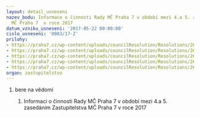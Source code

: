 ```yaml
---
layout: detail_usneseni
nazev_bodu: Informace o činnosti Rady MČ Praha 7 v období mezi 4.a 5. zasedáním Zastupitelstva
  MČ Praha 7  v roce 2017
datum_vzniku_usneseni: '2017-05-22 00:00:00'
cislo_usneseni: '0083/17-Z'
prilohy:
- https://praha7.cz/wp-content/uploads/councilResolution/Resolutions/26877/export/duvodovazpravazastupko_inf~202772.docx
- https://praha7.cz/wp-content/uploads/councilResolution/Resolutions/26877/export/informacka6_13unor~202771.doc
- https://praha7.cz/wp-content/uploads/councilResolution/Resolutions/26877/export/Anotace~202770.doc
- https://praha7.cz/wp-content/uploads/councilResolution/Resolutions/26877/export/usneseni_info~202769.pdf
- https://praha7.cz/wp-content/uploads/councilResolution/Resolutions/26877/export/export~204726.pdf
organ: zastupitelstvo
---
```

<OL class=urzList_view id=urzList>
<LI class=urzClass1><SPAN name="1">bere na vědomí</SPAN> 
<OL class=urzOlClass>
<LI class=urzClass2 style="TEXT-ALIGN: left"><SPAN>
<P>Informaci o činnosti Rady MČ Praha 7 v období mezi 4.a 5. zasedáním Zastupitelstva MČ Praha 7 v roce 2017</P></SPAN></LI></OL></LI></OL>